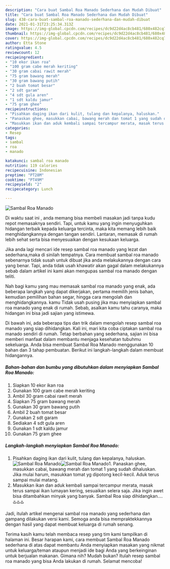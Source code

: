 ```yaml
---
description: "Cara buat Sambal Roa Manado Sederhana dan Mudah Dibuat"
title: "Cara buat Sambal Roa Manado Sederhana dan Mudah Dibuat"
slug: 438-cara-buat-sambal-roa-manado-sederhana-dan-mudah-dibuat
date: 2021-01-31T23:25:34.313Z
image: https://img-global.cpcdn.com/recipes/dc9d22d4ac8cb481/680x482cq70/sambal-roa-manado-foto-resep-utama.jpg
thumbnail: https://img-global.cpcdn.com/recipes/dc9d22d4ac8cb481/680x482cq70/sambal-roa-manado-foto-resep-utama.jpg
cover: https://img-global.cpcdn.com/recipes/dc9d22d4ac8cb481/680x482cq70/sambal-roa-manado-foto-resep-utama.jpg
author: Etta Stone
ratingvalue: 4.5
reviewcount: 12
recipeingredient:
- "10 ekor ikan roa"
- "100 gram cabe merah keriting"
- "30 gram cabai rawit merah"
- "75 gram bawang merah"
- "30 gram bawang putih"
- "2 buah tomat besar"
- "2 sdt garam"
- "4 sdt gula aren"
- "1 sdt kaldu jamur"
- "75 gram ghee"
recipeinstructions:
- "Pisahkan daging ikan dari kulit, tulang dan kepalanya, haluskan."
- "Panaskan ghee, masukkan cabai, bawang merah dan tomat 1 yang sudah dihaluskan. Jika mulai harum, masukkan tomat yg dipotong kecil-kecil. Aduk terus sampai mulai matang."
- "Masukkan ikan dan aduk kembali sampai tercampur merata, masak terus sampai ikan lumayan kering, sesuaikan selera saja. Jika ingin awet bisa ditambahkan minyak yang banyak. Sambal Roa siap dihidangkan....♨️♨️♨️"
categories:
- Resep
tags:
- sambal
- roa
- manado

katakunci: sambal roa manado 
nutrition: 119 calories
recipecuisine: Indonesian
preptime: "PT28M"
cooktime: "PT49M"
recipeyield: "2"
recipecategory: Lunch

---
```



![Sambal Roa Manado](https://img-global.cpcdn.com/recipes/dc9d22d4ac8cb481/680x482cq70/sambal-roa-manado-foto-resep-utama.jpg)

Di waktu  saat ini , anda memang bisa membeli masakan jadi tanpa kudu repot memasaknya sendiri. Tapi, untuk kamu yang ingin menyuguhkan hidangan terbaik kepada keluarga tercinta, maka kita memang lebih baik menghidangkannya dengan tangan sendiri. Lantaran, memasak di rumah lebih sehat serta bisa menyesuaikan dengan kesukaan keluarga.

Jika anda lagi mencari ide resep sambal roa manado yang lezat dan sederhana,maka di sinilah tempatnya. Cara membuat sambal roa manado  sebenarnya tidak susah untuk dibuat jika anda melakukannya dengan cara yang benar. Tapi, anda tidak usah khawatir akan gagal dalam melakukannya 
sebab dalam artikel ini kami akan mengupas sambal roa manado dengan teliti.  



Nah bagi kamu yang mau memasak sambal roa manado yang enak, ada beberapa langkah yang dapat dikerjakan, pertama memilih jenis bahan, kemudian pemilihan bahan segar, hingga cara mengolah dan menghidangkannya. kamu Tidak usah pusing jika mau menyiapkan sambal roa manado yang enak di rumah. Sebab, asalkan kamu  tahu caranya, maka hidangan ini bisa jadi sajian yang istimewa.

Di bawah ini, ada beberapa tips dan trik dalam mengolah resep sambal roa manado yang siap dihidangkan. Kali ini, mari kita coba ciptakan sambal roa manado sendiri di rumah. Tetap berbahan yang sederhana, sajian ini bisa memberi manfaat dalam membantu menjaga kesehatan tubuhmu sekeluarga. Anda bisa membuat Sambal Roa Manado menggunakan 10 bahan dan 3 tahap pembuatan. Berikut ini langkah-langkah dalam membuat hidangannya.

<!--inarticleads1-->

##### Bahan-bahan dan bumbu yang dibutuhkan dalam menyiapkan Sambal Roa Manado:

1. Siapkan 10 ekor ikan roa
1. Gunakan 100 gram cabe merah keriting
1. Ambil 30 gram cabai rawit merah
1. Siapkan 75 gram bawang merah
1. Gunakan 30 gram bawang putih
1. Ambil 2 buah tomat besar
1. Gunakan 2 sdt garam
1. Sediakan 4 sdt gula aren
1. Gunakan 1 sdt kaldu jamur
1. Gunakan 75 gram ghee




<!--inarticleads2-->

##### Langkah-langkah menyiapkan Sambal Roa Manado:

1. Pisahkan daging ikan dari kulit, tulang dan kepalanya, haluskan.
<img src="https://img-global.cpcdn.com/steps/44ca64964025ef9b/160x128cq70/sambal-roa-manado-langkah-memasak-1-foto.jpg" alt="Sambal Roa Manado"><img src="https://img-global.cpcdn.com/steps/04cd4b6a9d467072/160x128cq70/sambal-roa-manado-langkah-memasak-1-foto.jpg" alt="Sambal Roa Manado">1. Panaskan ghee, masukkan cabai, bawang merah dan tomat 1 yang sudah dihaluskan. Jika mulai harum, masukkan tomat yg dipotong kecil-kecil. Aduk terus sampai mulai matang.
1. Masukkan ikan dan aduk kembali sampai tercampur merata, masak terus sampai ikan lumayan kering, sesuaikan selera saja. Jika ingin awet bisa ditambahkan minyak yang banyak. Sambal Roa siap dihidangkan....♨️♨️♨️




Jadi, itulah artikel mengenai  sambal roa manado  yang sederhana dan gampang dilakukan versi kami. Semoga anda bisa mempraktekkannya dengan hasil yang dapat membuat keluarga di rumah senang. 

Terima kasih kamu telah membaca resep yang tim kami tampilkan di halaman ini. Besar harapan kami, cara membuat  Sambal Roa Manado sederhana di atas dapat membantu Anda menyiapkan masakan yang nikmat untuk keluarga/teman ataupun menjadi ide bagi Anda yang berkeinginan untuk berjualan makanan. Gimana nih? Mudah bukan? Itulah resep sambal roa manado yang bisa Anda lakukan di rumah. Selamat mencoba!

